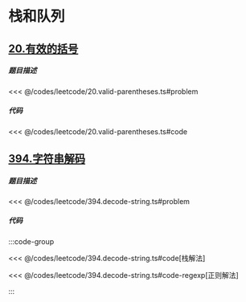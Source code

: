 # 栈和队列

## [20.有效的括号](https://leetcode.cn/problems/valid-parentheses/)

##### 题目描述
<<< @/codes/leetcode/20.valid-parentheses.ts#problem

##### 代码
<<< @/codes/leetcode/20.valid-parentheses.ts#code

## [394.字符串解码](https://leetcode.cn/problems/decode-string/submissions/534711277/)

##### 题目描述
<<< @/codes/leetcode/394.decode-string.ts#problem

##### 代码
:::code-group

<<< @/codes/leetcode/394.decode-string.ts#code[栈解法]

<<< @/codes/leetcode/394.decode-string.ts#code-regexp[正则解法]

:::
